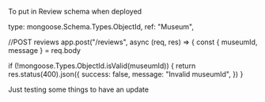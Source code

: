 To put in Review schema when deployed

type: mongoose.Schema.Types.ObjectId,
ref: "Museum",

//POST reviews
app.post("/reviews", async (req, res) => {
const { museumId, message } = req.body

if (!mongoose.Types.ObjectId.isValid(museumId)) {
return res.status(400).json({
success: false,
message: "Invalid museumId",
})
}

Just testing some things to have an update
